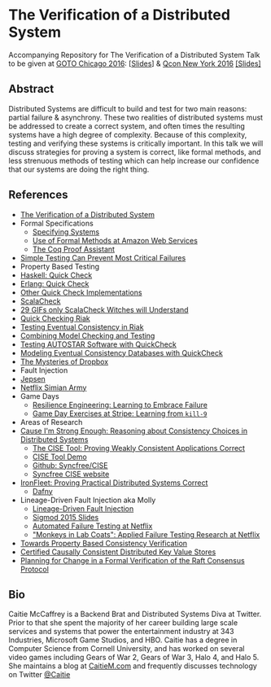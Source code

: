 # The Verification of a Distributed System
Accompanying Repository for The Verification of a Distributed System Talk to be given at [GOTO Chicago 2016](http://gotocon.com/chicago-2016): [[Slides](https://speakerdeck.com/caitiem20/the-verification-of-a-distributed-system)] & [Qcon New York 2016](https://qconnewyork.com/ny2016/presentation/verification-distributed-system) [[Slides]](https://speakerdeck.com/caitiem20/qcon-newyork-2016-the-verification-of-a-distributed-system)

## Abstract
Distributed Systems are difficult to build and test for two main reasons: partial failure & asynchrony.  These two realities of distributed systems must be addressed to create a correct system, and often times the resulting systems have a high degree of complexity.  Because of this complexity, testing and verifying these systems is critically important.  In this talk we will discuss strategies for proving a system is correct, like formal methods, and less strenuous methods of testing which can help increase our confidence that our systems are doing the right thing.

## References
* [The Verification of a Distributed System](http://queue.acm.org/detail.cfm?id=2889274)
* Formal Specifications
  * [Specifying Systems](http://research.microsoft.com/en-us/um/people/lamport/tla/book-02-08-08.pdf)
  * [Use of Formal Methods at Amazon Web Services](http://research.microsoft.com/en-us/um/people/lamport/tla/formal-methods-amazon.pdf)
  * [The Coq Proof Assistant](https://coq.inria.fr/)
* [Simple Testing Can Prevent Most Critical Failures](https://www.usenix.org/system/files/conference/osdi14/osdi14-paper-yuan.pdf)
* Property Based Testing
 * [Haskell: Quick Check](https://hackage.haskell.org/package/QuickCheck)
 * [Erlang: Quick Check](http://www.quviq.com/products/erlang-quickcheck/)
 * [Other Quick Check Implementations](https://en.wikipedia.org/wiki/QuickCheck)
 * [ScalaCheck](https://www.scalacheck.org/)
 * [29 GIFs only ScalaCheck Witches will Understand](http://nerd.kelseyinnis.com/blog/2015/01/14/29-GIFs-only-scalacheck-witches-will-understand/)
 * [Quick Checking Riak](https://skillsmatter.com/skillscasts/4505-quickchecking-riak)
 * [Testing Eventual Consistency in Riak](https://www.youtube.com/watch?v=x9mW54GJpG0)
 * [Combining Model Checking and Testing](http://research.microsoft.com/pubs/200544/main.pdf)
 * [Testing AUTOSTAR Software with QuickCheck](http://ieeexplore.ieee.org/xpl/login.jsp?reload=true&tp=&arnumber=7107466&url=http%3A%2F%2Fieeexplore.ieee.org%2Fxpls%2Fabs_all.jsp%3Farnumber%3D7107466)
 * [Modeling Eventual Consistency Databases with QuickCheck](https://vimeo.com/23220830)
 * [The Mysteries of Dropbox](https://vimeo.com/158002499)
* Fault Injection
 * [Jepsen](http://jepsen.io/)
 * [Netflix Simian Army](http://techblog.netflix.com/2011/07/netflix-simian-army.html)
 * Game Days
    * [Resilience Engineering: Learning to Embrace Failure](https://queue.acm.org/detail.cfm?id=2371297)
    * [Game Day Exercises at Stripe: Learning from `kill-9`](https://stripe.com/blog/game-day-exercises-at-stripe)
* Areas of Research
 * [Cause I'm Strong Enough: Reasoning about Consistency Choices in Distributed Systems](https://pages.lip6.fr/Marc.Shapiro/papers/CISE-POPL-2016.pdf) 
    * [The CISE Tool: Proving Weakly Consistent Applications Correct](https://hal.inria.fr/hal-01279495v1/document)
    * [CISE Tool Demo](https://www.youtube.com/watch?v=HJjWqNDh-GA)
    * [Github: Syncfree/CISE](https://github.com/SyncFree/CISE)
    * [Syncfree CISE website](https://syncfree.lip6.fr/index.php/2-uncategorised/51-cise)
 * [IronFleet: Proving Practical Distributed Systems Correct](http://research.microsoft.com/apps/pubs/default.aspx?id=255833)
   * [Dafny](http://research.microsoft.com/en-us/projects/dafny/)
 * Lineage-Driven Fault Injection aka Molly
    * [Lineage-Driven Fault Injection](http://people.ucsc.edu/~palvaro/molly.pdf)
    * [Sigmod 2015 Slides](http://www.slideshare.net/palvaro/lineagedriven-fault-injection-sigmod15)
    * [Automated Failure Testing at Netflix](http://techblog.netflix.com/2016/01/automated-failure-testing.html)
    * ["Monkeys in Lab Coats": Applied Failure Testing Research at Netflix](http://www.infoq.com/presentations/failure-test-research-netflix)
 * [Towards Property Based Consistency Verification](http://www.eurecom.fr/fr/publication/4874/download/ds-publi-4874.pdf)
 * [Certified Causally Consistent Distributed Key Value Stores](http://people.csail.mit.edu/lesani/companion/popl16/POPL16.pdf)
 * [Planning for Change in a Formal Verification of the Raft Consensus Protocol](https://homes.cs.washington.edu/~mernst/pubs/raft-proof-cpp2016.pdf)


## Bio
Caitie McCaffrey is a Backend Brat and Distributed Systems Diva at Twitter.  Prior to that she spent the majority of her career building large scale services and systems that power the entertainment industry at 343 Industries, Microsoft Game Studios, and HBO.  Caitie has a degree in Computer Science from Cornell University, and has worked on several video games including Gears of War 2, Gears of War 3, Halo 4, and Halo 5.  She maintains a blog at [CaitieM.com](https://caitiem.com/) and frequently discusses technology on Twitter [@Caitie](https://twitter.com/caitie)

